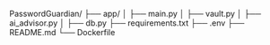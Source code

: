 PasswordGuardian/
├── app/
│   ├── main.py
│   ├── vault.py
│   ├── ai_advisor.py
│   ├── db.py
├── requirements.txt
├── .env
├── README.md
└── Dockerfile
